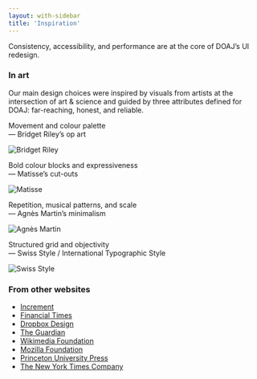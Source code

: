 ```yaml
---
layout: with-sidebar
title: 'Inspiration'
---
```


Consistency, accessibility, and performance are at the core of DOAJ’s UI redesign.

### In art

Our main design choices were inspired by visuals from artists at the intersection of art & science and guided by three attributes defined for DOAJ: far-reaching, honest, and reliable.

Movement and colour palette  
— Bridget Riley’s op art

![Bridget Riley](../img/inspiration/riley.jpg)

Bold colour blocks and expressiveness  
— Matisse’s cut-outs

![Matisse](../img/inspiration/matisse.jpg)

Repetition, musical patterns, and scale  
— Agnès Martin’s minimalism

![Agnès Martin](../img/inspiration/martin.jpg)

Structured grid and objectivity  
— Swiss Style / International Typographic Style

![Swiss Style](../img/inspiration/swiss.jpg)

### From other websites

- [Increment](https://increment.com)
- [Financial Times](https://www.ft.com/)
- [Dropbox Design](https://dropbox.design/)
- [The Guardian](https://www.theguardian.com/)
- [Wikimedia Foundation](https://wikimediafoundation.org/)
- [Mozilla Foundation](https://foundation.mozilla.org)
- [Princeton University Press](https://press.princeton.edu)
- [The New York Times Company](https://www.nytco.com/company/diversity-and-inclusion/2018-diversity-inclusion-report/)
